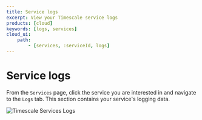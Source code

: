 ```yaml
---
title: Service logs
excerpt: View your Timescale service logs
products: [cloud]
keywords: [logs, services]
cloud_ui:
    path:
        - [services, :serviceId, logs]
---
```


# Service logs

From the `Services` page, click the service you are interested in and navigate
to the `Logs` tab. This section contains your service's logging data.

<img class="main-content__illustration"
src="https://assets.timescale.com/docs/images/tsc-services-logs.png"
alt="Timescale Services Logs"/>
